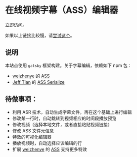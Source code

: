 # 在线视频字幕（ASS）编辑器
[立即访问](https://ass-editor.pa-pa.me)。

如果以上链接比较慢，请[尝试这个](https://jeff-tian.github.io/ass/)。

## 说明

本站点使用 `gatsby` 框架构建。关于字幕编辑，依赖如下 npm 包：

- [weizhenye](https://github.com/weizhenye) 的 [ASS](https://github.com/weizhenye/ASS)
- [Jeff Tian](https://github.com/Jeff-Tian) 的 [ASS Serialize](https://github.com/Jeff-Tian/ass-serialize)



## 待做事项：

- 利用 ASR 技术，自动生成字幕文件，再在这个基础上进行编辑
- 修改某一行时，自动跳转到视频相应的时间段播放预览
- 修改视频（选择本地文件，或者直接粘贴视频链接）
- 修改 ASS 文件元信息
- 特效的可视化编辑器
- 播放视频时，自动选择应该编辑的行
- 扩展 [weizhenye](https://github.com/weizhenye) 的 [ASS](https://github.com/weizhenye/ASS) 支持更多特效
